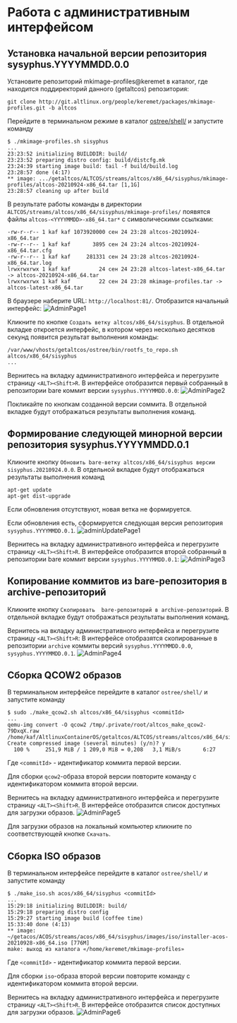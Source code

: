 # Работа с административным интерфейсом

## Установка начальной версии рeпозитория sysyphus.YYYYMMDD.0.0

Установите репозиторий mkimage-profiles@keremet в каталог, где находится поддиректорий данного (getaltcos) репозитория:
```
git clone http://git.altlinux.org/people/keremet/packages/mkimage-profiles.git -b altcos
```

Перейдите в терминальном режиме в каталог [ostree/shell/](https://github.com/alt-cloud/getaltcos/tree/release_0.0.1/ostree/shell) и запустите команду
```
$ ./mkimage-profiles.sh sisyphus
...
23:23:52 initializing BUILDDIR: build/
23:23:52 preparing distro config: build/distcfg.mk
23:24:39 starting image build: tail -f build/build.log
23:28:57 done (4:17)
** image: .../getaltcos/ALTCOS/streams/altcos/x86_64/sisyphus/mkimage-profiles/altcos-20210924-x86_64.tar [1,1G]
23:28:57 cleaning up after build
```
В результате работы команды в директории `ALTCOS/streams/altcos/x86_64/sisyphus/mkimage-profiles/`
появятся файлы  `altcos-<YYYYMMDD>-x86_64.tar*` с символическими ссылками:
```
-rw-r--r-- 1 kaf kaf 1073920000 сен 24 23:28 altcos-20210924-x86_64.tar
-rw-r--r-- 1 kaf kaf       3895 сен 24 23:24 altcos-20210924-x86_64.tar.cfg
-rw-r--r-- 1 kaf kaf     281331 сен 24 23:28 altcos-20210924-x86_64.tar.log
lrwxrwxrwx 1 kaf kaf         24 сен 24 23:28 altcos-latest-x86_64.tar -> altcos-20210924-x86_64.tar
lrwxrwxrwx 1 kaf kaf         22 сен 24 23:28 mkimage-profiles.tar -> altcos-latest-x86_64.tar
```

В браузере наберите URL: `http://localhost:81/`. Отобразится начальный интерфейс:
![AdminPage1](./Images/adminPage1.png)

Кликните по кнопке `Создать ветку altcos/x86_64/sisyphus`.
В отдельной вкладке откроется интерфейс, в котором через несколько десятков секунд
появится результат выполнения команды:
```
/var/www/vhosts/getaltcos/ostree/bin/rootfs_to_repo.sh altcos/x86_64/sisyphus
...
```

Вернитесь на вкладку административного интерфейса и перегрузите страницу `<ALT><Shift>R`.
В интерфейсе отобразится первый собранный в репозитории bare коммит версии `sysyphus.YYYYMMDD.0.0`:
![AdminPage2](./Images/adminPage2.png)

Покликайте по кнопкам созданной версии соммита. В отдельной вкладке будут отображаться результаты выполнения команд.

## Формирование следующей минорной версии репозитория sysyphus.YYYYMMDD.0.1

Кликните кнопку `Обновить bare-ветку altcos/x86_64/sisyphus версии sisyphus.20210924.0.0`.
В отдельной вкладке будут отображаться результаты выполнения команд
```
apt-get update
apt-get dist-upgrade
```
Если обновления отсутствуют, новая ветка не формируется.

Если обновления есть, сформируется следующая версия репозитория `sysyphus.YYYYMMDD.0.1`.
![adminUpdatePage1](./Images/adminUpdatePage1.png)

Вернитесь на вкладку административного интерфейса и перегрузите страницу `<ALT><Shift>R`.
В интерфейсе отобразится второй собранный в репозитории bare коммит версии `sysyphus.YYYYMMDD.0.1`:
![AdminPage3](./Images/adminPage3.png)

## Копирование коммитов из bare-репозитория в archive-репозиторий

Кликните кнопку `Скопировать  bare-репозиторий в archive-репозиторий`.
В отдельной вкладке будут отображаться результаты выполнения команд.

Вернитесь на вкладку административного интерфейса и перегрузите страницу `<ALT><Shift>R`:
В интерфейсе отобразятся скопированные в репозитории `archive` коммиты версий
`sysyphus.YYYYMMDD.0.0`, `sysyphus.YYYYMMDD.0.1`.
![AdminPage4](./Images/adminPage4.png)

## Сборка QCOW2 образов

В терминальном интерфейсе перейдите в каталог `ostree/shell/` и запустите команду
```
$ sudo ./make_qcow2.sh altcos/x86_64/sisyphus <commitId>
...
qemu-img convert -O qcow2 /tmp/.private/root/altcos_make_qcow2-79DxqX.raw /home/kaf/AltlinuxContainerOS/getaltcos/ALTCOS/streams/altcos/x86_64/sisyphus/images/qcow2/sisyphus.YYYYMMDD.0.0.qcow2
Create compressed image (several minutes) (y/n)? y
  100 %     251,9 MiB / 1 209,0 MiB = 0,208   3,1 MiB/s       6:27

```
Где `<commitId>` - идентификатор коммита первой версии.

Для сборки `qcow2`-образа второй версии повторите команду с идентификатором коммита второй версии.

Вернитесь на вкладку административного интерфейса и перегрузите страницу `<ALT><Shift>R`.
В интерфейсе отобразится список доступных для загрузки образов.
![AdminPage5](./Images/adminPage5.png)

Для загрузки образов на локальный компьютер кликните по соответствующей кнопке `Скачать`.

## Сборка ISO образов  

В терминальном интерфейсе перейдите в каталог `ostree/shell/` и запустите команду
```
$ ./make_iso.sh acos/x86_64/sisyphus <commitId>
...
15:29:18 initializing BUILDDIR: build/
15:29:18 preparing distro config
15:29:27 starting image build (coffee time)
15:33:40 done (4:13)
** image: ~/getacos/ACOS/streams/acos/x86_64/sisyphus/images/iso/installer-acos-20210928-x86_64.iso [776M]
make: выход из каталога «/home/keremet/mkimage-profiles»
```
Где `<commitId>` - идентификатор коммита первой версии.

Для сборки `iso`-образа второй версии повторите команду с идентификатором коммита второй версии. 

Вернитесь на вкладку административного интерфейса и перегрузите страницу `<ALT><Shift>R`.
В интерфейсе отобразится список доступных для загрузки образов.
![AdminPage6](./Images/adminPage6.png)


